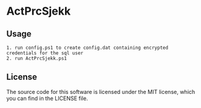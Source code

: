 # ActPrcSjekk

## Usage
    1. run config.ps1 to create config.dat containing encrypted credentials for the sql user
    2. run ActPrcSjekk.ps1


## License
The source code for this software is licensed under the MIT license, which you can find in the LICENSE file.
